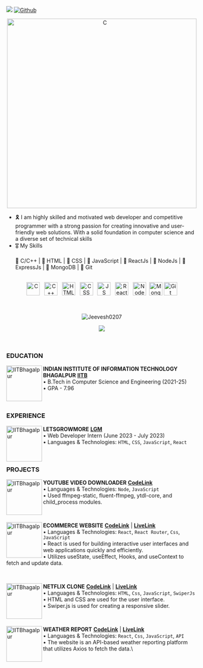 ![](https://visitor-badge.laobi.icu/badge?page_id=Jeevesh0207.Jeevesh0207)
[![Github](https://img.shields.io/github/followers/Jeevesh0207?label=Follow&style=social)](https://github.com/Jeevesh0207)

<p align=center>
  <img alt="C" width=500px  src="https://github.com/Jeevesh0207/Jeevesh0207/assets/132649861/958c140b-e1d9-4253-91a6-191c3491f251?style=flat-square&logo=react&logoColor=white" />
  
</p>

- 🎗️ I am highly skilled and motivated web developer and competitive programmer with a strong passion for creating innovative and user-friendly web solutions. With a solid foundation in computer science and a diverse set of technical skills
- 🎖️ My Skills <br><br>
  🏅 C/C++ | 🏅 HTML | 🏅 CSS | 🏅 JavaScript | 🏅 ReactJs | 🏅 NodeJs | 🏅 ExpressJs | 🏅 MongoDB | 🏅 Git
  <br><br>





<p align=center >
  <img alt="C" width=35px  src="https://github.com/Jeevesh0207/Jeevesh0207/assets/132649861/69adee5a-8c29-4c57-9928-f42921ca5cb8?style=flat-square&logo=react&logoColor=white" />&nbsp;&nbsp;
  <img alt="C++" width=35px  src="https://github.com/Jeevesh0207/Jeevesh0207/assets/132649861/2bf8ba6a-76c5-48fa-950e-1cc7ffa17ece?style=flat-square&logo=react&logoColor=white"  />&nbsp;&nbsp;
  <img alt="HTML" width=35px  src="https://github.com/Jeevesh0207/Jeevesh0207/assets/132649861/34742ded-c054-419e-ac8e-b8bdcd19d67e?style=flat-square&logo=react&logoColor=white"  />&nbsp;&nbsp;
  <img alt="CSS" width=35px  src="https://github.com/Jeevesh0207/Jeevesh0207/assets/132649861/23294a83-5d5c-4460-b14d-1225d01e8124?style=flat-square&logo=react&logoColor=white"  />&nbsp;&nbsp;
  <img alt="JS" width=35px  src="https://github.com/Jeevesh0207/Jeevesh0207/assets/132649861/d8dbcba1-399a-4578-aac9-02a1b9be8b9e?style=flat-square&logo=react&logoColor=white"  />&nbsp;&nbsp;
  <img alt="React" width=35px  src="https://github.com/Jeevesh0207/Jeevesh0207/assets/132649861/33191deb-823e-4307-b697-599fe97108ca?style=flat-square&logo=react&logoColor=white"  />&nbsp;&nbsp;
  <img alt="Node" width=35px  src="https://github.com/Jeevesh0207/Jeevesh0207/assets/132649861/bdf85988-3867-45bb-836f-02483128db8e?style=flat-square&logo=react&logoColor=white"  />&nbsp;
  <img alt="Mongo" width=35px  src="https://github.com/Jeevesh0207/Jeevesh0207/assets/132649861/cfe89dc1-bd96-4712-977e-b4b7a99b2437?style=flat-square&logo=react&logoColor=white"  />
  <img alt="Git" width=35px  src="https://github.com/Jeevesh0207/Jeevesh0207/assets/132649861/7f1d17b6-f88d-49bf-8698-e0b1d0f69c2b?style=flat-square&logo=react&logoColor=white"  />
</p>


<br/>
<p align="center"> <img src="https://github-readme-stats.vercel.app/api?username=Jeevesh0207&show_icons=true&theme=gotham&hide=stars,issues" alt="Jeevesh0207" />


<p align=center>
  <img src="https://github-readme-stats.vercel.app/api/top-langs/?username=Jeevesh0207&theme=tokyonight">
</p>

<br>


### EDUCATION
[<img align="left" height="94px" width="94px" alt="IITBhagalpur" src="https://github.com/Jeevesh0207/Jeevesh0207/assets/132649861/42e12c05-e053-407a-a114-35a5e341ecd3?raw=true"/>](https://www.iiitbh.ac.in/)

**INDIAN INSTITUTE OF INFORMATION TECHNOLOGY BHAGALPUR** 
[**IITB**](https://www.iiitbh.ac.in/) \
• B.Tech in Computer Science and Engineering (2021-25) \
• GPA - 7.96 

<br>

### EXPERIENCE
[<img align="left" height="94px" width="94px" alt="IITBhagalpur" src="https://github.com/Jeevesh0207/Jeevesh0207/assets/132649861/b3d18af9-27d5-4a9a-b5c0-87bdf3b13b31?raw=true"/>](https://www.iiitbh.ac.in/)

**LETSGROWMORE** 
[**LGM**](https://letsgrowmore.in/) \
• Web Developer Intern (June 2023 - July 2023) \
• Languages & Technologies: `HTML`, `CSS`, `JavaScript`, `React` 

<br>


### PROJECTS  

[<img align="left" height="94px" width="94px" alt="IITBhagalpur" src="https://github.com/Jeevesh0207/Jeevesh0207/assets/132649861/462519e6-b127-4480-b605-84d9c9826ada?raw=true"/>](https://github.com/Jeevesh0207/YoutubeVideoDown)

**YOUTUBE VIDEO DOWNLOADER** 
[**CodeLink**](https://github.com/Jeevesh0207/YoutubeVideoDown) \
• Languages & Technologies: `Node`, `JavaScript`\
• Used ffmpeg-static, fluent-ffmpeg, ytdl-core, and child_process modules. 

<br>

[<img align="left" height="94px" width="94px" alt="IITBhagalpur" src="https://github.com/Jeevesh0207/Jeevesh0207/assets/132649861/89845298-89d2-41ac-a97b-a78012e6a90a?raw=true"/>](https://cozy-croquembouche-bfc01d.netlify.app)
**ECOMMERCE WEBSITE** 
[**CodeLink**](https://github.com/Jeevesh0207/EcommerceWeb) | [**LiveLink**](https://cozy-croquembouche-bfc01d.netlify.app)\
• Languages & Technologies: `React`, `React Router`, `Css`, `JavaScript` \
• React is used for building interactive user interfaces and web applications quickly and efficiently.\
• Utilizes useState, useEffect, Hooks, and useContext to fetch and update data.

<br>


[<img align="left" height="94px" width="94px" alt="IITBhagalpur" src="https://github.com/Jeevesh0207/Jeevesh0207/assets/132649861/2b775dc1-0aac-431e-ae5f-3aa7e4ee0ce3?raw=true"/>](https://jeevesh-netflix.netlify.app)
**NETFLIX CLONE** 
[**CodeLink**](https://github.com/Jeevesh0207/Netflix) | [**LiveLink**](https://jeevesh-netflix.netlify.app)\
• Languages & Technologies: `HTML`, `Css`, `JavaScript`, `SwiperJs` \
• HTML and CSS are used for the user interface.\
• Swiper.js is used for creating a responsive slider.

<br>


[<img align="left" height="94px" width="94px" alt="IITBhagalpur" src="https://github.com/Jeevesh0207/Jeevesh0207/assets/132649861/aa64c5dd-62d5-47be-b7e7-83c51efa3743?raw=true"/>](https://weather-react-jeevesh.netlify.app)
**WEATHER REPORT** 
[**CodeLink**](https://github.com/Jeevesh0207/WeatherReact) | [**LiveLink**](https://weather-react-jeevesh.netlify.app)\
• Languages & Technologies: `React`, `Css`, `JavaScript`, `API` \
• The website is an API-based weather reporting platform that utilizes Axios to fetch the data.\


<br>




<br/>


